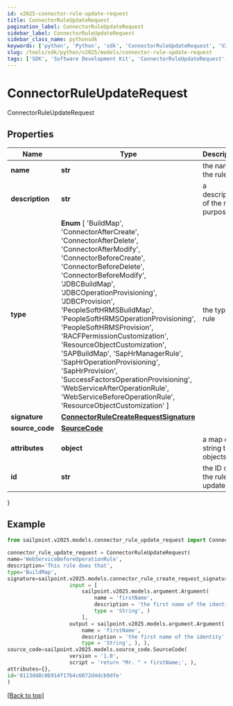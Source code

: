 ```yaml
---
id: v2025-connector-rule-update-request
title: ConnectorRuleUpdateRequest
pagination_label: ConnectorRuleUpdateRequest
sidebar_label: ConnectorRuleUpdateRequest
sidebar_class_name: pythonsdk
keywords: ['python', 'Python', 'sdk', 'ConnectorRuleUpdateRequest', 'V2025ConnectorRuleUpdateRequest'] 
slug: /tools/sdk/python/v2025/models/connector-rule-update-request
tags: ['SDK', 'Software Development Kit', 'ConnectorRuleUpdateRequest', 'V2025ConnectorRuleUpdateRequest']
---
```


# ConnectorRuleUpdateRequest

ConnectorRuleUpdateRequest

## Properties

Name | Type | Description | Notes
------------ | ------------- | ------------- | -------------
**name** | **str** | the name of the rule | [required]
**description** | **str** | a description of the rule's purpose | [optional] 
**type** |  **Enum** [  'BuildMap',    'ConnectorAfterCreate',    'ConnectorAfterDelete',    'ConnectorAfterModify',    'ConnectorBeforeCreate',    'ConnectorBeforeDelete',    'ConnectorBeforeModify',    'JDBCBuildMap',    'JDBCOperationProvisioning',    'JDBCProvision',    'PeopleSoftHRMSBuildMap',    'PeopleSoftHRMSOperationProvisioning',    'PeopleSoftHRMSProvision',    'RACFPermissionCustomization',    'ResourceObjectCustomization',    'SAPBuildMap',    'SapHrManagerRule',    'SapHrOperationProvisioning',    'SapHrProvision',    'SuccessFactorsOperationProvisioning',    'WebServiceAfterOperationRule',    'WebServiceBeforeOperationRule',    'ResourceObjectCustomization' ] | the type of rule | [required]
**signature** | [**ConnectorRuleCreateRequestSignature**](connector-rule-create-request-signature) |  | [optional] 
**source_code** | [**SourceCode**](source-code) |  | [required]
**attributes** | **object** | a map of string to objects | [optional] 
**id** | **str** | the ID of the rule to update | [required]
}

## Example

```python
from sailpoint.v2025.models.connector_rule_update_request import ConnectorRuleUpdateRequest

connector_rule_update_request = ConnectorRuleUpdateRequest(
name='WebServiceBeforeOperationRule',
description='This rule does that',
type='BuildMap',
signature=sailpoint.v2025.models.connector_rule_create_request_signature.ConnectorRuleCreateRequest_signature(
                    input = [
                        sailpoint.v2025.models.argument.Argument(
                            name = 'firstName', 
                            description = 'the first name of the identity', 
                            type = 'String', )
                        ], 
                    output = sailpoint.v2025.models.argument.Argument(
                        name = 'firstName', 
                        description = 'the first name of the identity', 
                        type = 'String', ), ),
source_code=sailpoint.v2025.models.source_code.SourceCode(
                    version = '1.0', 
                    script = 'return "Mr. " + firstName;', ),
attributes={},
id='8113d48c0b914f17b4c6072d4dcb9dfe'
)

```
[[Back to top]](#) 

